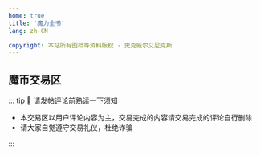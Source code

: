 ```yaml
---
home: true
title: '魔力全书'
lang: zh-CN

copyright: 本站所有图档等资料版权 - 史克威尔艾尼克斯
---
```


## 魔币交易区

::: tip 📑 请发帖评论前熟读一下须知

- 本交易区以用户评论内容为主，交易完成的内容请交易完成的评论自行删除
- 请大家自觉遵守交易礼仪，杜绝诈骗

:::

